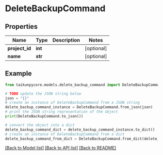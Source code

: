# DeleteBackupCommand


## Properties

Name | Type | Description | Notes
------------ | ------------- | ------------- | -------------
**project_id** | **int** |  | [optional] 
**name** | **str** |  | [optional] 

## Example

```python
from taikunpycore.models.delete_backup_command import DeleteBackupCommand

# TODO update the JSON string below
json = "{}"
# create an instance of DeleteBackupCommand from a JSON string
delete_backup_command_instance = DeleteBackupCommand.from_json(json)
# print the JSON string representation of the object
print(DeleteBackupCommand.to_json())

# convert the object into a dict
delete_backup_command_dict = delete_backup_command_instance.to_dict()
# create an instance of DeleteBackupCommand from a dict
delete_backup_command_from_dict = DeleteBackupCommand.from_dict(delete_backup_command_dict)
```
[[Back to Model list]](../README.md#documentation-for-models) [[Back to API list]](../README.md#documentation-for-api-endpoints) [[Back to README]](../README.md)


